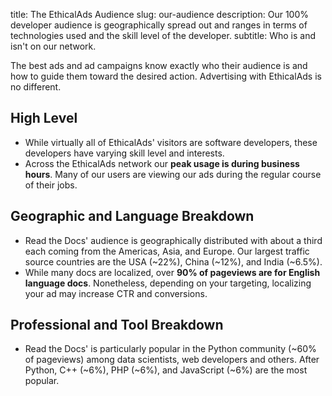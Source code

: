 title: The EthicalAds Audience
slug: our-audience
description: Our 100% developer audience is geographically spread out and ranges in terms of technologies used and the skill level of the developer.
subtitle: Who is and isn't on our network.

The best ads and ad campaigns know exactly who their audience is
and how to guide them toward the desired action.
Advertising with EthicalAds is no different.


## High Level

* While virtually all of EthicalAds' visitors are software developers,
  these developers have varying skill level and interests.
* Across the EthicalAds network our **peak usage is during business hours**.
  Many of our users are viewing our ads during the regular course of their jobs.


## Geographic and Language Breakdown

* Read the Docs' audience is geographically distributed
  with about a third each coming from the Americas, Asia, and Europe.
  Our largest traffic source countries are the USA (~22%), China (~12%), and India (~6.5%).
* While many docs are localized, over **90% of pageviews are for English language docs**.
  Nonetheless, depending on your targeting, localizing your ad may increase CTR and conversions.

## Professional and Tool Breakdown

* Read the Docs' is particularly popular in the Python community (~60% of pageviews)
  among data scientists, web developers and others.
  After Python, C++ (~6%), PHP (~6%), and JavaScript (~6%) are the most popular.
